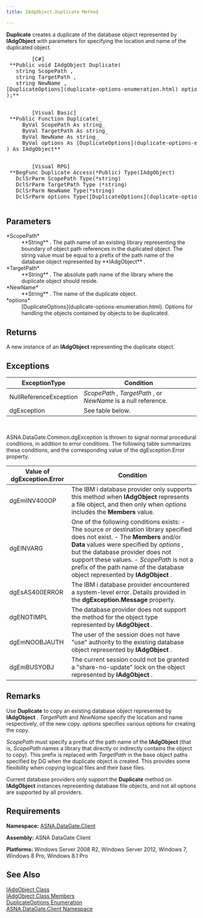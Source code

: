```yaml
---
title: IAdgObject.Duplicate Method

---
```


**Duplicate** creates a duplicate of the database object represented by **IAdgObject** with parameters for specifying the location and name of the duplicated object.
<pre>        <span class="lang">[C#]</span>
 **Public void IAdgObject Duplicate(<br />   string ScopePath ,<br />   string TargetPath ,<br />   string NewName ,<br />[DuplicateOptions](duplicate-options-enumeration.html) options<br />);** 
      </pre>
<pre>        <span class="lang">[Visual Basic] </span>
 **Public Function Duplicate(_<br />     ByVal ScopePath As string_<br />     ByVal TargetPath As string_<br />     ByVal NewName As string_<br />     ByVal options As [DuplicateOptions](duplicate-options-enumeration.html)<br />) As IAdgObject** 
      </pre>
<pre class="prettyprint">
        <span class="lang">[Visual RPG]</span>
 **BegFunc Duplicate Access(*Public) Type(IAdgObject)<br />   DclSrParm ScopePath Type(*string)<br />   DclSrParm TargetPath Type (*string)<br />   DclSrParm NewName Type(*string)<br />   DclSrParm options Type([DuplicateOptions](duplicate-options-enumeration.html))** 
      </pre>

## Parameters

<dl>
        <dt>
 *ScopePath* 
        </dt>
        <dd>
**String** . The path name of an existing library representing the boundary of object path references in the duplicated object. The string value must be equal to a prefix of the path name of the database object represented by **IAdgObject** .
</dd>
        <dt>
 *TargetPath* 
        </dt>
        <dd>
**String** . The absolute path name of the library where the duplicate object should reside.
</dd>
        <dt>
 *NewName* 
        </dt>
        <dd>
**String** . The name of the duplicate object.
</dd>
        <dt>
 *options* 
        </dt>
        <dd>
[DuplicateOptions](duplicate-options-enumeration.html). Options for handling the objects contained by objects to be duplicated.
</dd>
</dl>

## Returns

A new instance of an **IAdgObject** representing the duplicate object.
## Exceptions



| ExceptionType | Condition |
| ---- | ---- |
| NullReferenceException | *ScopePath* , *TargetPath* , or *NewName* is a null reference. |
| dgException | See table below. |



<br />

ASNA.DataGate.Common.dgException is thrown to signal normal procedural conditions, in addition to error conditions. The following table summarizes these conditions, and the corresponding value of the <span>dgException.Error</span> property.
<br />



| Value of dgException.Error | Condition |
| ---- | ---- |
| dgEmINV400OP | The IBM i database provider only supports this method when **IAdgObject** represents a file object, and then only when *options* includes the **Members** value. |
| dgEINVARG | One of the following conditions exists:   - The source or destination library specified does not exist. - The **Members**  and/or **Data**  values were specified  										by *options* , but the database provider does not support these  									values. - *ScopePath*  is not a prefix of the path name of the database object  										represented by **IAdgObject** . |
| dgEsAS400ERROR | The IBM i database provider encountered a system-level error. Details provided in the **dgException.Message** property. |
| dgENOTIMPL | The database provider does not support the method for the object type represented by **IAdgObject** . |
| dgEmNOOBJAUTH | The user of the session does not have "use" authority to the existing database object represented by **IAdgObject** . |
| dgEmBUSYOBJ | The current session could not be granted a "share-no-update" lock on the object represented by **IAdgObject** . |



## Remarks

Use **Duplicate** to copy an existing database object represented by **IAdgObject** . *TargetPath* and *NewName* specify the location and name respectively, of the new copy. *options* specifies various options for creating the copy.

*ScopePath* must specify a prefix of the path name of the **IAdgObject** (that is, *ScopePath* names a library that directly or indirectly contains the object to copy). This prefix is replaced with *TargetPath* in the base object paths specified by DG when the duplicate object is created. This provides some flexibility when copying logical files and their base files.

Current database providers only support the **Duplicate** method on **IAdgObject** instances representing database file objects, and not all options are supported by all providers.
## Requirements

<span> **Namespace:** [ASNA.DataGate.Client](datagate-client-namespace.html) </span> 

<span> **Assembly:** ASNA DataGate Client</span> 

**Platforms:** Windows Server 2008 R2, Windows Server 2012, Windows 7, Windows 8 Pro, Windows 8.1 Pro 
## See Also


[IAdgObject Class](iadg-object-class.html)
      <br />
[IAdgObject Class Members](iadg-object-members.html)
      <br />
[DuplicateOptions Enumeration](duplicate-options-enumeration.html)
      <br />
[ASNA.DataGate.Client Namespace](datagate-client-namespace.html)

